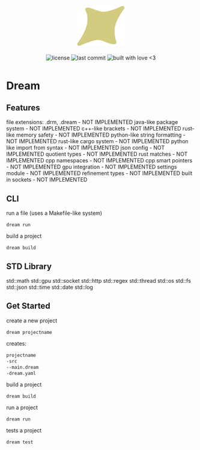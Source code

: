 <p align="center">
  <img alt="dream logo" src="assets/dream_logo.svg" style="width: 25%">   
</p>

<p align="center" style="height: 32px">
  <img align="middle" alt="license" src="https://img.shields.io/github/license/SwampPear/dream.svg">
  <img align="middle" alt="last commit" src="https://img.shields.io/github/last-commit/SwampPear/dream.svg">
  <img align="middle" style="height: 21px" alt="built with love <3" src="http://ForTheBadge.com/images/badges/built-with-love.svg">
</p>

# Dream

## Features

file extensions: .drm, .dream - NOT IMPLEMENTED
java-like package system - NOT IMPLEMENTED
c++-like brackets - NOT IMPLEMENTED
rust-like memory safety - NOT IMPLEMENTED
python-like string formatting - NOT IMPLEMENTED
rust-like cargo system - NOT IMPLEMENTED
python like import from syntax - NOT IMPLEMENTED
json config - NOT IMPLEMENTED
quotient types - NOT IMPLEMENTED
rust matches - NOT IMPLEMENTED
cpp namespaces - NOT IMPLEMENTED
cpp smart pointers - NOT IMPLEMENTED
gpu integration - NOT IMPLEMENTED
settings module - NOT IMPLEMENTED
refinement types - NOT IMPLEMENTED
built in sockets - NOT IMPLEMENTED

## CLI
run a file (uses a Makefile-like system)
```
dream run
```

build a project
```
dream build
```

## STD Library

std::math
std::gpu
std::socket
std::http
std::regex
std::thread
std::os
std::fs
std::json
std::time
std::date
std::log

## Get Started

create a new project

```
dream projectname
```

creates:

```
projectname
-src
--main.dream
-dream.yaml
```

build a project

```
dream build
```

run a project

```
dream run
```

tests a project

```
dream test
```